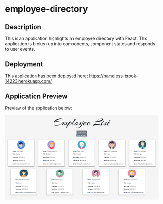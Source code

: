 # employee-directory

## Description

This is an application highlights an employee directory with React. This application is broken up into components, component states and responds to user events.

## Deployment

This application has been deployed here: https://nameless-brook-14223.herokuapp.com/

## Application Preview

Preview of the application below:

![preview-application](public\Asset\application-preview.PNG)
